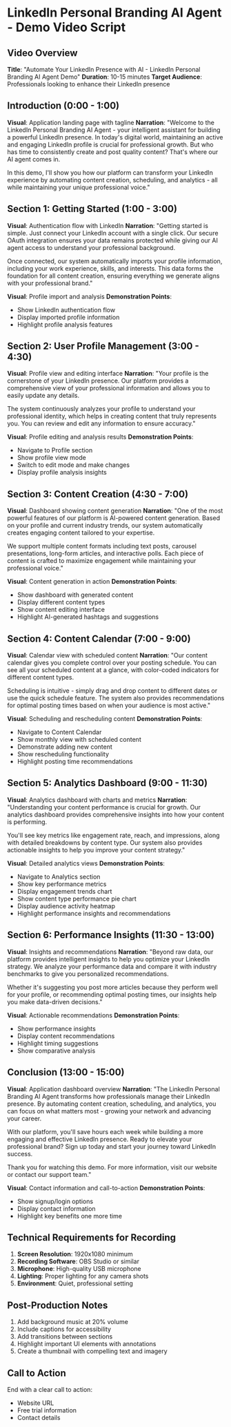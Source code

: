 # LinkedIn Personal Branding AI Agent - Demo Video Script

## Video Overview

**Title**: "Automate Your LinkedIn Presence with AI - LinkedIn Personal Branding AI Agent Demo"
**Duration**: 10-15 minutes
**Target Audience**: Professionals looking to enhance their LinkedIn presence

## Introduction (0:00 - 1:00)

**Visual**: Application landing page with tagline
**Narration**:
"Welcome to the LinkedIn Personal Branding AI Agent - your intelligent assistant for building a powerful LinkedIn presence. In today's digital world, maintaining an active and engaging LinkedIn profile is crucial for professional growth. But who has time to consistently create and post quality content? That's where our AI agent comes in.

In this demo, I'll show you how our platform can transform your LinkedIn experience by automating content creation, scheduling, and analytics - all while maintaining your unique professional voice."

## Section 1: Getting Started (1:00 - 3:00)

**Visual**: Authentication flow with LinkedIn
**Narration**:
"Getting started is simple. Just connect your LinkedIn account with a single click. Our secure OAuth integration ensures your data remains protected while giving our AI agent access to understand your professional background.

Once connected, our system automatically imports your profile information, including your work experience, skills, and interests. This data forms the foundation for all content creation, ensuring everything we generate aligns with your professional brand."

**Visual**: Profile import and analysis
**Demonstration Points**:

- Show LinkedIn authentication flow
- Display imported profile information
- Highlight profile analysis features

## Section 2: User Profile Management (3:00 - 4:30)

**Visual**: Profile view and editing interface
**Narration**:
"Your profile is the cornerstone of your LinkedIn presence. Our platform provides a comprehensive view of your professional information and allows you to easily update any details.

The system continuously analyzes your profile to understand your professional identity, which helps in creating content that truly represents you. You can review and edit any information to ensure accuracy."

**Visual**: Profile editing and analysis results
**Demonstration Points**:

- Navigate to Profile section
- Show profile view mode
- Switch to edit mode and make changes
- Display profile analysis insights

## Section 3: Content Creation (4:30 - 7:00)

**Visual**: Dashboard showing content generation
**Narration**:
"One of the most powerful features of our platform is AI-powered content generation. Based on your profile and current industry trends, our system automatically creates engaging content tailored to your expertise.

We support multiple content formats including text posts, carousel presentations, long-form articles, and interactive polls. Each piece of content is crafted to maximize engagement while maintaining your professional voice."

**Visual**: Content generation in action
**Demonstration Points**:

- Show dashboard with generated content
- Display different content types
- Show content editing interface
- Highlight AI-generated hashtags and suggestions

## Section 4: Content Calendar (7:00 - 9:00)

**Visual**: Calendar view with scheduled content
**Narration**:
"Our content calendar gives you complete control over your posting schedule. You can see all your scheduled content at a glance, with color-coded indicators for different content types.

Scheduling is intuitive - simply drag and drop content to different dates or use the quick schedule feature. The system also provides recommendations for optimal posting times based on when your audience is most active."

**Visual**: Scheduling and rescheduling content
**Demonstration Points**:

- Navigate to Content Calendar
- Show monthly view with scheduled content
- Demonstrate adding new content
- Show rescheduling functionality
- Highlight posting time recommendations

## Section 5: Analytics Dashboard (9:00 - 11:30)

**Visual**: Analytics dashboard with charts and metrics
**Narration**:
"Understanding your content performance is crucial for growth. Our analytics dashboard provides comprehensive insights into how your content is performing.

You'll see key metrics like engagement rate, reach, and impressions, along with detailed breakdowns by content type. Our system also provides actionable insights to help you improve your content strategy."

**Visual**: Detailed analytics views
**Demonstration Points**:

- Navigate to Analytics section
- Show key performance metrics
- Display engagement trends chart
- Show content type performance pie chart
- Display audience activity heatmap
- Highlight performance insights and recommendations

## Section 6: Performance Insights (11:30 - 13:00)

**Visual**: Insights and recommendations
**Narration**:
"Beyond raw data, our platform provides intelligent insights to help you optimize your LinkedIn strategy. We analyze your performance data and compare it with industry benchmarks to give you personalized recommendations.

Whether it's suggesting you post more articles because they perform well for your profile, or recommending optimal posting times, our insights help you make data-driven decisions."

**Visual**: Actionable recommendations
**Demonstration Points**:

- Show performance insights
- Display content recommendations
- Highlight timing suggestions
- Show comparative analysis

## Conclusion (13:00 - 15:00)

**Visual**: Application dashboard overview
**Narration**:
"The LinkedIn Personal Branding AI Agent transforms how professionals manage their LinkedIn presence. By automating content creation, scheduling, and analytics, you can focus on what matters most - growing your network and advancing your career.

With our platform, you'll save hours each week while building a more engaging and effective LinkedIn presence. Ready to elevate your professional brand? Sign up today and start your journey toward LinkedIn success.

Thank you for watching this demo. For more information, visit our website or contact our support team."

**Visual**: Contact information and call-to-action
**Demonstration Points**:

- Show signup/login options
- Display contact information
- Highlight key benefits one more time

## Technical Requirements for Recording

1. **Screen Resolution**: 1920x1080 minimum
2. **Recording Software**: OBS Studio or similar
3. **Microphone**: High-quality USB microphone
4. **Lighting**: Proper lighting for any camera shots
5. **Environment**: Quiet, professional setting

## Post-Production Notes

1. Add background music at 20% volume
2. Include captions for accessibility
3. Add transitions between sections
4. Highlight important UI elements with annotations
5. Create a thumbnail with compelling text and imagery

## Call to Action

End with a clear call to action:

- Website URL
- Free trial information
- Contact details

